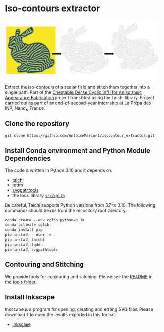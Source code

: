 # Iso-contours extractor

![Representative image of the repository](data/png/presentation_picture.png)


Extract the iso-contours of a scalar field and stitch them together into a single path. Part of the [Orientable Dense Cyclic Infill for Anisotropic Appearance Fabrication](https://github.com/mfx-inria/anisotropic_appearance_fabrication) project translated using the Taichi library. Project carried out as part of an end-of-second-year internship at La Prépa des INP, Nancy, France. 
 

 
## Clone the repository

```
git clone https://github.com/AntoineMarion1/isocontour_extractor.git
```

## Install Conda environment and Python Module Dependencies

The code is written in Python 3.10 and it depends on:


- [taichi](https://github.com/taichi-dev/taichi) 
- [tqdm](https://github.com/tqdm/tqdm)
- [svgpathtools](https://github.com/mathandy/svgpathtools)
- the local library [`src/cglib`](src/cglib)



Be careful, Taichi supports Python versions from 3.7 to 3.10. The following commands should be run from the repository root directory:

```
conda create --env cglib python=3.10
conda activate cglib
conda install pip
pip install --user -e .
pip install taichi
pip install tqdm
pip install svgpathtools
```

## Contouring and Stitching

We provide tools for contouring and stitching. Please see the [README](tools/README.md) in the [tools folder](tools).

## Install Inkscape

Inkscape is a program for opening, creating and editing SVG files. Please download it to open the results exported in this format.

- [Inkscape](https://inkscape.org/release/inkscape-1.3.2/)
